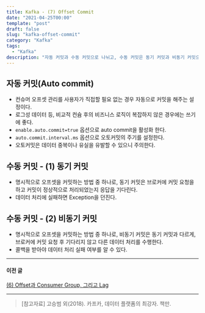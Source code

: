 ```yaml
---
title: Kafka - (7) Offset Commit
date: "2021-04-25T00:00"
template: "post"
draft: false
slug: "kafka-offset-commit"
category: "Kafka"
tags:
  - "Kafka"
description: "자동 커밋과 수동 커밋으로 나뉘고, 수동 커밋은 동기 커밋과 비동기 커밋으로 나뉜다. 각각 상황과 용도에 맞도록 적절하게 활용해야 성능과 가용성 차원에서 이슈가 없다."
---
```


## 자동 커밋(Auto commit)
- 컨슈머 오프셋 관리를 사용자가 직접할 필요 없는 경우 자동으로 커밋을 해주는 설정이다.
- 로그성 데이터 등, 비교적 컨슘 후의 비즈니스 로직이 복잡하지 않은 경우에는 쓰기에 좋다. 
- `enable.auto.commit=true` 옵션으로 auto commit을 활성화 한다.
- `auto.commit.interval.ms` 옵션으로 오토커밋의 주기를 설정한다.
- 오토커밋은 데이터 중복이나 유실을 유발할 수 있으니 주의한다.

## 수동 커밋 - (1) 동기 커밋
- 명시적으로 오프셋을 커밋하는 방법 중 하나로, 동기 커밋은 브로커에 커밋 요청을 하고 커밋이 정상적으로 처리되었는지 응답을 기다린다.
- 데이터 처리에 실패하면 Exception을 던진다.

## 수동 커밋 - (2) 비동기 커밋
- 명시적으로 오프셋을 커밋하는 방법 중 하나로, 비동기 커밋은 동기 커밋과 다르게, 브로커에 커밋 요청 후 기다리지 않고 다른 데이터 처리를 수행한다.
- 콜백을 받아야 데이터 처리 실패 여부를 알 수 있다.

---

#### 이전 글
[(6) Offset과 Consumer Group, 그리고 Lag](https://tillog.netlify.app/posts/kafka-offset)

---

> [참고자료]
> 고승범 외(2018). 카프카, 데이터 플랫폼의 최강자. 책만.  
  